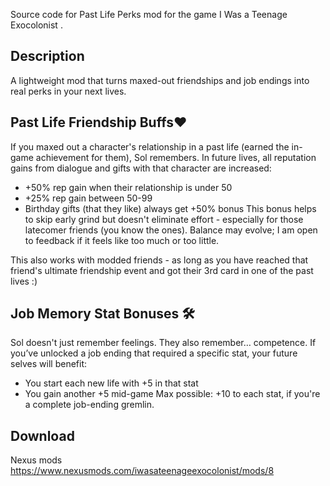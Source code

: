 Source code for Past Life Perks mod for the game I Was a Teenage Exocolonist .

## Description
A lightweight mod that turns maxed-out friendships and job endings into real perks in your next lives.

## Past Life Friendship Buffs❤️
If you maxed out a character's relationship in a past life (earned the in-game achievement for them), Sol remembers. In future lives, all reputation gains from dialogue and gifts with that character are increased:
- +50% rep gain when their relationship is under 50
- +25% rep gain between 50-99
- Birthday gifts (that they like) always get +50% bonus
This bonus helps to skip early grind but doesn't eliminate effort - especially for those latecomer friends (you know the ones). Balance may evolve; I am open to feedback if it feels like too much or too little.

This also works with modded friends - as long as you have reached that friend's ultimate friendship event and got their 3rd card in one of the past lives :)

## Job Memory Stat Bonuses 🛠
Sol doesn't just remember feelings. They also remember… competence. If you’ve unlocked a job ending that required a specific stat, your future selves will benefit:
- You start each new life with +5 in that stat
- You gain another +5 mid-game
Max possible: +10 to each stat, if you're a complete job-ending gremlin.

## Download
Nexus mods https://www.nexusmods.com/iwasateenageexocolonist/mods/8
